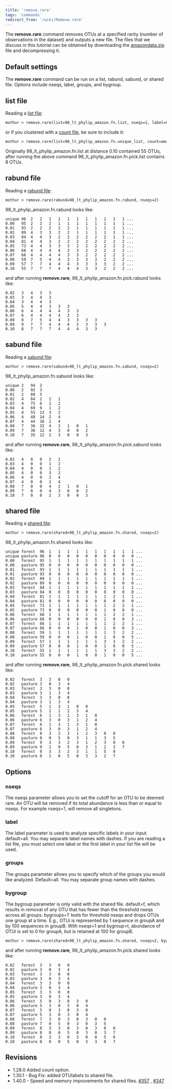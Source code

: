 ```yaml
---
title: 'remove.rare'
tags: 'commands'
redirect_from: '/wiki/Remove.rare'
---
```

The **remove.rare** command removes OTUs at a
specified rarity (number of observations in the dataset) and outputs a
new file. The files that we discuss in this tutorial can be obtained by
downloading the [amazondata.zip](https://mothur.s3.us-east-2.amazonaws.com/wiki/amazondata.zip) file
and decompressing it.


## Default settings

The **remove.rare** command can be run on a list,
rabund, sabund, or shared file. Options include nseqs, label, groups,
and bygroup.

## list file

Reading a [ list file](list_file):

    mothur > remove.rare(list=98_lt_phylip_amazon.fn.list, nseqs=2, label=0.10)

or if you clustered with a [ count file](Count_File), be sure
to include it:

    mothur > remove.rare(list=98_lt_phylip_amazon.fn.unique_list, count=amazon.count_table, nseqs=2, label=0.10)

Originally 98\_lt\_phylip\_amazon.fn.list at distance 0.10 contained 55
OTUs, after running the above command
98\_lt\_phylip\_amazon.fn.pick.list contains 8 OTUs.

## rabund file

Reading a [ rabund file](rabund_file):

    mothur > remove.rare(rabund=98_lt_phylip_amazon.fn.rabund, nseqs=2)

98\_lt\_phylip\_amazon.fn.rabund looks like:

    unique 96  2   2   1   1   1   1   1   1   1   1   1 ...   
    0.00   95  2   2   2   1   1   1   1   1   1   1   1 ...
    0.01   93  2   2   2   2   2   1   1   1   1   1   1 ...
    0.02   89  4   3   3   2   2   1   1   1   1   1   1 ...
    0.03   84  4   4   3   2   2   2   2   2   2   1   1 ...
    0.04   81  4   4   3   2   2   2   2   2   2   2   2 ...
    0.05   73  4   4   3   3   3   2   2   2   2   2   2 ...
    0.06   68  4   4   4   4   3   3   2   2   2   2   2 ...   
    0.07   66  4   4   4   4   3   3   2   2   2   2   2 ...
    0.08   59  7   5   4   4   3   3   3   3   2   2   2 ...
    0.09   57  7   7   4   4   4   3   3   3   3   2   2 ...
    0.10   55  7   7   7   4   4   4   3   3   2   2   2 ...

and after running **remove.rare**,
98\_lt\_phylip\_amazon.fn.pick.rabund looks like:

    0.02   3   4   3   3   
    0.03   3   4   4   3   
    0.04   3   4   4   3   
    0.05   5   4   4   3   3   3   
    0.06   6   4   4   4   4   3   3   
    0.07   6   4   4   4   4   3   3   
    0.08   8   7   5   4   4   3   3   3   3   
    0.09   9   7   7   4   4   4   3   3   3   3   
    0.10   8   7   7   7   4   4   4   3   3   

## sabund file

Reading a [ sabund file](sabund_file):

    mothur > remove.rare(sabund=98_lt_phylip_amazon.fn.sabund, nseqs=2)

98\_lt\_phylip\_amazon.fn.sabund looks like:

    unique 2   94  2   
    0.00   2   92  3   
    0.01   2   88  5   
    0.02   4   84  2   2   1   
    0.03   4   75  6   1   2   
    0.04   4   69  9   1   2   
    0.05   4   55  13  3   2   
    0.06   4   48  14  2   4   
    0.07   4   44  16  2   4   
    0.08   7   36  15  4   2   1   0   1   
    0.09   7   36  12  4   3   0   0   2   
    0.10   7   35  12  2   3   0   0   3

and after running **remove.rare**,
98\_lt\_phylip\_amazon.fn.pick.sabund looks like:

    0.02   4   0   0   2   1   
    0.03   4   0   0   1   2   
    0.04   4   0   0   1   2   
    0.05   4   0   0   3   2   
    0.06   4   0   0   2   4   
    0.07   4   0   0   2   4   
    0.08   7   0   0   4   2   1   0   1   
    0.09   7   0   0   4   3   0   0   2   
    0.10   7   0   0   2   3   0   0   3

## shared file

Reading a [ shared file](shared_file):

    mothur > remove.rare(shared=98_lt_phylip_amazon.fn.shared, nseqs=2)

98\_lt\_phylip\_amazon.fn.shared looks like:

    unique forest  96  1   1   1   1   1   1   1   1   1   1 ...
    unique pasture 96  0   0   0   0   0   0   0   0   0   0 ...
    0.00   forest  95  1   1   1   1   1   1   1   1   1   1 ...   
    0.00   pasture 95  0   0   0   0   0   0   0   0   0   0 ...   
    0.01   forest  93  1   1   1   1   1   1   1   1   1   1 ...
    0.01   pasture 93  0   0   0   0   0   0   0   0   0   0 ...
    0.02   forest  89  1   1   1   1   1   1   1   1   1   1 ...
    0.02   pasture 89  0   0   0   0   0   0   0   0   0   0 ...
    0.03   forest  84  1   1   1   1   1   1   1   1   1   1 ...
    0.03   pasture 84  0   0   0   0   0   0   0   0   0   0 ...
    0.04   forest  81  1   1   1   1   1   1   1   2   1   1 ...   
    0.04   pasture 81  0   0   0   0   0   0   0   0   0   0 ...   
    0.05   forest  73  1   1   1   1   1   1   1   2   2   1 ...
    0.05   pasture 73  0   0   0   0   0   0   1   0   0   0 ...
    0.06   forest  68  1   1   1   1   1   1   1   2   2   1 ...
    0.06   pasture 68  0   0   0   0   0   0   1   0   0   3 ...
    0.07   forest  66  1   1   1   1   1   1   1   2   2   1 ...
    0.07   pasture 66  0   0   0   1   0   0   1   0   0   3 ...
    0.08   forest  59  1   1   1   1   1   1   1   3   2   2 ...
    0.08   pasture 59  0   0   0   1   0   0   1   0   0   5 ...
    0.09   forest  57  1   1   1   1   1   1   3   3   2   2 ...
    0.09   pasture 57  0   0   0   1   0   0   1   0   0   5 ...
    0.10   forest  55  1   1   1   1   1   1   3   3   2   2 ...
    0.10   pasture 55  0   0   0   1   0   0   1   0   0   5 ...

and after running **remove.rare**,
98\_lt\_phylip\_amazon.fn.pick.shared looks like:

    0.02   forest  3   3   0   0   
    0.02   pasture 3   0   3   4   
    0.03   forest  3   3   0   0   
    0.03   pasture 3   1   3   4   
    0.04   forest  3   3   0   0   
    0.04   pasture 3   1   3   4   
    0.05   forest  5   1   3   1   0   0   
    0.05   pasture 5   2   1   2   3   4   
    0.06   forest  6   1   3   1   3   1   0   
    0.06   pasture 6   3   0   3   1   2   4   
    0.07   forest  6   1   3   1   3   1   0   
    0.07   pasture 6   3   0   3   1   2   4   
    0.08   forest  8   3   2   3   1   2   3   0   0   
    0.08   pasture 8   0   5   0   3   1   1   3   5   
    0.09   forest  9   3   3   2   3   1   2   3   0   0   
    0.09   pasture 9   1   0   5   0   3   1   1   3   7   
    0.10   forest  8   3   3   2   3   1   1   5   0   
    0.10   pasture 8   1   0   5   0   3   3   2   7

## Options

### nseqs

The nseqs parameter allows you to set the cutoff for an OTU to be deemed
rare. An OTU will be removed if its total abundance is less than or
equal to nseqs. For example nseqs=1, will remove all singletons.

### label

The label parameter is used to analyze specific labels in your input.
default=all. You may separate label names with dashes. If you are
reading a list file, you must select one label or the first label in
your list file will be used.

### groups

The groups parameter allows you to specify which of the groups you would
like analyzed. Default=all. You may separate group names with dashes.

### bygroup

The bygroup parameter is only valid with the shared file. default=f,
which results in removal of any OTU that has fewer than the threshold
nseqs across all groups. bygroups=T tests for threshold nseqs and drops
OTUs one group at a time. E.g., OTUi is represented by 1 sequence in
groupA and by 100 sequences in groupB. With nseqs=1 and bygroup=t,
abundance of OTUi is set to 0 for groupA, but is retained at 100 for
groupB.

    mothur > remove.rare(shared=98_lt_phylip_amazon.fn.shared, nseqs=2, bygroup=t)

and after running **remove.rare**,
98\_lt\_phylip\_amazon.fn.pick.shared looks like:

    0.02   forest  3   3   0   0   
    0.02   pasture 3   0   3   4   
    0.03   forest  3   3   0   0   
    0.03   pasture 3   0   3   4   
    0.04   forest  3   3   0   0   
    0.04   pasture 3   0   3   4   
    0.05   forest  3   3   0   0   
    0.05   pasture 3   0   3   4   
    0.06   forest  5   0   3   0   3   0   
    0.06   pasture 5   3   0   3   0   4   
    0.07   forest  5   0   3   0   3   0   
    0.07   pasture 5   3   0   3   0   4   
    0.08   forest  7   3   0   3   0   3   0   0   
    0.08   pasture 7   0   5   0   3   0   3   5   
    0.09   forest  8   3   3   0   3   0   3   0   0   
    0.09   pasture 8   0   0   5   0   3   0   3   7   
    0.10   forest  8   3   3   0   3   0   0   5   0   
    0.10   pasture 8   0   0   5   0   3   3   0   7

## Revisions

-   1.28.0 Added count option.
-   1.30.1 - Bug Fix: added OTUlabels to shared file.
-   1.40.0 - Speed and memory improvements for shared files.
    [\#357](https://github.com/mothur/mothur/issues/357) ,
    [\#347](https://github.com/mothur/mothur/issues/347)



